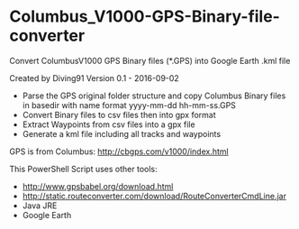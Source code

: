 # Columbus_V1000-GPS-Binary-file-converter
 Convert ColumbusV1000 GPS Binary files (*.GPS) into Google Earth .kml file 

  Created by Diving91
  Version 0.1 - 2016-09-02

  - Parse the GPS original folder structure and copy Columbus Binary files in basedir with name format yyyy-mm-dd hh-mm-ss.GPS
  - Convert Binary files to csv files then into gpx format
  - Extract Waypoints from csv files into a gpx file
  - Generate a kml file including all tracks and waypoints

GPS is from Columbus: http://cbgps.com/v1000/index.html

This PowerShell Script uses other tools:
- http://www.gpsbabel.org/download.html
- http://static.routeconverter.com/download/RouteConverterCmdLine.jar
- Java JRE
- Google Earth
